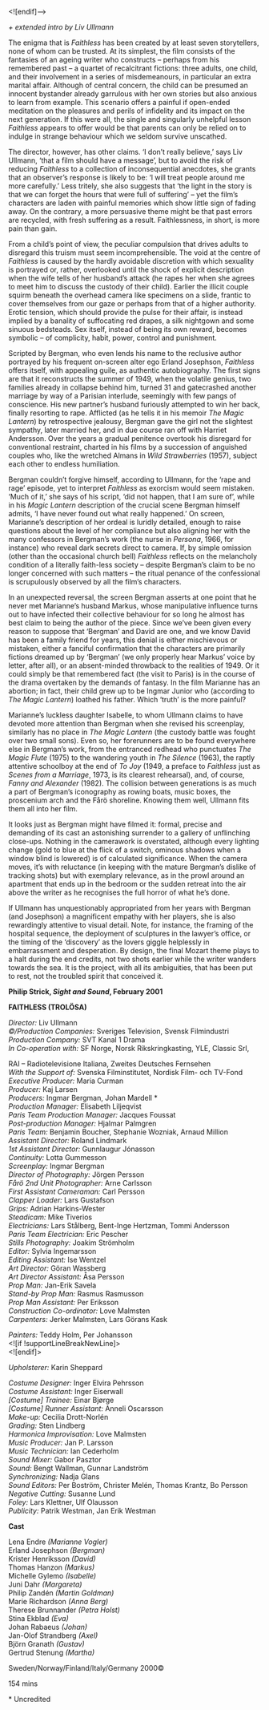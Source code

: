 
<![endif]-->

_+ extended intro by Liv Ullmann_

The enigma that is _Faithless_ has been created by at least seven storytellers, none of whom can be trusted. At its simplest, the film consists of the fantasies of an ageing writer who constructs – perhaps from his remembered past – a quartet of recalcitrant fictions: three adults, one child, and their involvement in a series of misdemeanours, in particular an extra marital affair. Although of central concern, the child can be presumed an innocent bystander already garrulous with her own stories but also anxious to learn from example. This scenario offers a painful if open-ended meditation on the pleasures and perils of infidelity and its impact on the next generation. If this were all, the single and singularly unhelpful lesson _Faithless_ appears to offer would be that parents can only be relied on to indulge in strange behaviour which we seldom survive unscathed.

The director, however, has other claims. ‘I don’t really believe,’ says Liv Ullmann, ‘that a film should have a message’, but to avoid the risk of reducing _Faithless_ to a collection of inconsequential anecdotes, she grants that an observer’s response is likely to be: ‘l will treat people around me more carefully.’ Less tritely, she also suggests that ‘the light in the story is that we can forget the hours that were full of suffering’ – yet the film’s characters are laden with painful memories which show little sign of fading away. On the contrary, a more persuasive theme might be that past errors are recycled, with fresh suffering as a result. Faithlessness, in short, is more pain than gain.

From a child’s point of view, the peculiar compulsion that drives adults to disregard this truism must seem incomprehensible. The void at the centre of _FaithIess_ is caused by the hardly avoidable discretion with which sexuality is portrayed or, rather, overlooked until the shock of explicit description when the wife tells of her husband’s attack (he rapes her when she agrees to meet him to discuss the custody of their child). Earlier the illicit couple squirm beneath the overhead camera like specimens on a slide, frantic to cover themselves from our gaze or perhaps from that of a higher authority. Erotic tension, which should provide the pulse for their affair, is instead implied by a banality of suffocating red drapes, a silk nightgown and some sinuous bedsteads. Sex itself, instead of being its own reward, becomes symbolic – of complicity, habit, power, control and punishment.

Scripted by Bergman, who even lends his name to the reclusive author portrayed by his frequent on-screen alter ego Erland Josephson, _Faithless_ offers itself, with appealing guile, as authentic autobiography. The first signs are that it reconstructs the summer of 1949, when the volatile genius, two families already in collapse behind him, turned 31 and gatecrashed another marriage by way of a Parisian interlude, seemingly with few pangs of conscience. His new partner’s husband furiously attempted to win her back, finally resorting to rape. Afflicted (as he tells it in his memoir _The Magic Lantern_) by retrospective jealousy, Bergman gave the girl not the slightest sympathy, later married her, and in due course ran off with Harriet Andersson. Over the years a gradual penitence overtook his disregard for conventional restraint, charted in his films by a succession of anguished couples who, like the wretched Almans in _Wild_ _Strawberries_ (1957), subject each other to endless humiliation.

Bergman couldn’t forgive himself, according to Ullmann, for the ‘rape and rage’ episode, yet to interpret _Faithless_ as exorcism would seem mistaken. ‘Much of it,’ she says of his script, ‘did not happen, that I am sure of’, while in his _Magic Lantern_ description of the crucial scene Bergman himself admits, ‘I have never found out what really happened.’ On screen, Marianne’s description of her ordeal is luridly detailed, enough to raise questions about the level of her compliance but also aligning her with the many confessors in Bergman’s work (the nurse in _Persona_, 1966, for instance) who reveal dark secrets direct to camera. If, by simple omission (other than the occasional church bell) _Faithless_ reflects on the melancholy condition of a literally faith-less society – despite Bergman’s claim to be no longer concerned with such matters – the ritual penance of the confessional is scrupulously observed by all the film’s characters.

In an unexpected reversal, the screen Bergman asserts at one point that he never met Marianne’s husband Markus, whose manipulative influence turns out to have infected their collective behaviour for so long he almost has best claim to being the author of the piece. Since we’ve been given every reason to suppose that ‘Bergman’ and David are one, and we know David has been a family friend for years, this denial is either mischievous or mistaken, either a fanciful confirmation that the characters are primarily fictions dreamed up by ‘Bergman’ (we only properly hear Markus’ voice by letter, after all), or an absent-minded throwback to the realities of 1949. Or it could simply be that remembered fact (the visit to Paris) is in the course of the drama overtaken by the demands of fantasy. In the film Marianne has an abortion; in fact, their child grew up to be Ingmar Junior who (according to _The Magic Lantern_) loathed his father. Which ‘truth’ is the more painful?

Marianne’s luckless daughter Isabelle, to whom Ullmann claims to have devoted more attention than Bergman when she revised his screenplay, similarly has no place in _The_ _Magic Lantern_ (the custody battle was fought over two small sons). Even so, her forerunners are to be found everywhere else in Bergman’s work, from the entranced redhead who punctuates _The Magic Flute_ (1975) to the wandering youth in _The Silence_ (1963), the raptly attentive schoolboy at the end of _To Joy_ (1949, a preface to _Faithless_ just as _Scenes from a Marriage_, 1973, is its clearest rehearsal), and, of course, _Fanny and Alexander_ (1982). The collision between generations is as much a part of Bergman’s iconography as rowing boats, music boxes, the proscenium arch and the Fårö shoreline. Knowing them well, Ullmann fits them all into her film.

It looks just as Bergman might have filmed it: formal, precise and demanding of its cast an astonishing surrender to a gallery of unflinching close-ups. Nothing in the camerawork is overstated, although every lighting change (gold to blue at the flick of a switch, ominous shadows when a window blind is lowered) is of calculated significance. When the camera moves, it’s with reluctance (in keeping with the mature Bergman’s dislike of tracking shots) but with exemplary relevance, as in the prowl around an apartment that ends up in the bedroom or the sudden retreat into the air above the writer as he recognises the full horror of what he’s done.

If Ullmann has unquestionably appropriated from her years with Bergman (and Josephson) a magnificent empathy with her players, she is also rewardingly attentive to visual detail. Note, for instance, the framing of the hospital sequence, the deployment of sculptures in the lawyer’s office, or the timing of the ‘discovery’ as the lovers giggle helplessly in embarrassment and desperation. By design, the final Mozart theme plays to a halt during the end credits, not two shots earlier while the writer wanders towards the sea. It is the project, with all its ambiguities, that has been put to rest, not the troubled spirit that conceived it.<br>

**Philip Strick, _Sight and Sound_, February 2001**<br>

**FAITHLESS (TROLÖSA)**<br>

_Director:_ Liv Ullmann  
_©/Production Companies:_ Sveriges Television, Svensk Filmindustri  
_Production Company:_ SVT Kanal 1 Drama  
_In Co-operation with:_ SF Norge, Norsk Rikskringkasting, YLE, Classic Srl, 

RAI – Radiotelevisione Italiana, Zweites Deutsches Fernsehen  
_With the Support of:_ Svenska Filminstitutet, Nordisk Film- och TV-Fond  
_Executive Producer:_ Maria Curman  
_Producer:_ Kaj Larsen  
_Producers:_ Ingmar Bergman, Johan Mardell *  
_Production Manager:_ Elisabeth Liljeqvist  
_Paris Team Production Manager:_ Jacques Foussat  
_Post-production Manager:_ Hjalmar Palmgren  
_Paris Team:_ Benjamin Boucher, Stephanie Wozniak, Arnaud Million  
_Assistant Director:_ Roland Lindmark  
_1st Assistant Director:_ Gunnlaugur Jónasson  
_Continuity:_ Lotta Gummesson  
_Screenplay:_ Ingmar Bergman  
_Director of Photography:_ Jörgen Persson  
_Fårö 2nd Unit Photographer:_ Arne Carlsson  
_First Assistant Cameraman:_ Carl Persson  
_Clapper Loader:_ Lars Gustafson  
_Grips:_ Adrian Harkins-Wester  
_Steadicam:_ Mike Tiverios  
_Electricians:_ Lars Stålberg, Bent-Inge Hertzman, Tommi Andersson  
_Paris Team Electrician:_ Eric Pescher  
_Stills Photography:_ Joakim Strömholm  
_Editor:_ Sylvia Ingemarsson  
_Editing Assistant:_ Ise Wentzel  
_Art Director:_ Göran Wassberg  
_Art Director Assistant:_ Åsa Persson  
_Prop Man:_ Jan-Erik Savela  
_Stand-by Prop Man:_ Rasmus Rasmusson  
_Prop Man Assistant:_ Per Eriksson  
_Construction Co-ordinator:_ Love Malmsten  
_Carpenters:_ Jerker Malmsten, Lars Görans Kask<br>

_Painters:_ Teddy Holm, Per Johansson  
<![if !supportLineBreakNewLine]>  
<![endif]>

_Upholsterer:_ Karin Sheppard<br>

_Costume Designer:_ Inger Elvira Pehrsson  
_Costume Assistant:_ Inger Eiserwall  
_[Costume] Trainee:_ Einar Bjørge  
_[Costume] Runner Assistant:_ Anneli Oscarsson  
_Make-up:_ Cecilia Drott-Norlén  
_Grading:_ Sten Lindberg  
_Harmonica Improvisation:_ Love Malmsten  
_Music Producer:_ Jan P. Larsson  
_Music Technician:_ Ian Cederholm  
_Sound Mixer:_ Gabor Pasztor  
_Sound:_ Bengt Wallman, Gunnar Landström  
_Synchronizing:_ Nadja Glans  
_Sound Editors:_ Per Boström, Christer Melén, Thomas Krantz, Bo Persson  
_Negative Cutting:_ Susanne Lund  
_Foley:_ Lars Klettner, Ulf Olausson  
_Publicity:_ Patrik Westman, Jan Erik Westman<br>

**Cast**<br>

Lena Endre _(Marianne Vogler)_  
Erland Josephson _(Bergman)_  
Krister Henriksson _(David)_  
Thomas Hanzon _(Markus)_  
Michelle Gylemo _(Isabelle)_  
Juni Dahr _(Margareta)_  
Philip Zandén _(Martin Goldman)_  
Marie Richardson _(Anna Berg)_  
Therese Brunnander _(Petra Holst)_  
Stina Ekblad _(Eva)_  
Johan Rabaeus _(Johan)_  
Jan-Olof Strandberg _(Axel)_  
Björn Granath _(Gustav)_  
Gertrud Stenung _(Martha)_<br>

Sweden/Norway/Finland/Italy/Germany 2000©<br>

154 mins<br>

\* Uncredited
<!--stackedit_data:
eyJoaXN0b3J5IjpbLTE5NTUyMDY1MDAsMTc3NTUwMDI0NV19
-->